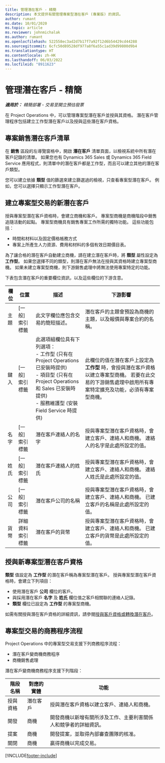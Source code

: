 ```yaml
---
title: 管理潛在客戶 - 精簡
description: 本文提供有關管理專案型潛在客戶 (專業版) 的資訊。
author: rumant
ms.date: 10/01/2020
ms.topic: article
ms.reviewer: johnmichalak
ms.author: rumant
ms.openlocfilehash: 522558ec3ad2d7b17f7a92f12d6b54429cd44288
ms.sourcegitcommit: 6cfc50d89528df977a8f6a55c1ad39d99800d9b4
ms.translationtype: HT
ms.contentlocale: zh-HK
ms.lasthandoff: 06/03/2022
ms.locfileid: "8911623"
---
```

# <a name="manage-leads---lite"></a>管理潛在客戶 - 精簡

_**適用於：** 精簡部署 - 交易至開立預估發票_

在 Project Operations 中，可以管理專案型潛在客戶並授與其資格。 潛在客戶管理程序包括建立工作型潛在客戶以及授與這些潛在客戶資格。 

## <a name="list-of-project-sales-leads"></a>專案銷售潛在客戶清單

在 **銷售** 區段的左導覽窗格中，開啟 **潛在客戶** 清單頁面，以檢視系統中所有潛在客戶記錄的清單。 如果您也有 Dynamics 365 Sales 或 Dynamics 365 Field Service 應用程式，則清單中的潛在客戶都是工作型，而且可以建立其他的潛在客戶類型。

您可以建立依據 **類型** 值的篩選來建立篩選過的檢視，只查看專案型潛在客戶。 例如，您可以選擇只顯示工作型潛在客戶。

## <a name="creating-a-new-lead-for-a-project-based-deal"></a>建立專案型交易的新潛在客戶

授與專案型潛在客戶資格時，會建立商機和客戶。 專案型商機是商機階段中銷售追隨活動的起點。 專案型商機具有銷售專案工作所需的獨特功能。 這些功能包括：

- 時間和材料以及固定價格帳務方式
- 專案上所產生人力資源、費用和材料的多個有效日期價目表。

為了讓合格的潛在客戶自動建立商機，請在建立潛在客戶時，將 **類型** 屬性設定為 **工作型**。 如果您選擇不同的類型，則潛在客戶無法在授與其資格時建立專案型商機。 如果未建立專案型商機，則下游銷售處理中將無法使用專案特定的功能。

下表包含潛在客戶的重要欄位資訊，以及這些欄位的下游含意。

| **欄位** | **位置** | **描述** | **下游影響** |
| --- | --- | --- | --- |
| 主題 | [一般] 索引標籤 | 此文字欄位應包含交易的簡短描述。 | 潛在客戶的主題會預設為商機的主題，以及報價與專案合約的名稱。 |
| 鍵入 | [一般] 索引標籤 | 此選項組欄位具有下列選項：</br>- 工作型 (只有在 Project Operations 已安裝時提供)</br>- 項目型 (只有在 Project Operations 和 Sales 已安裝時提供)</br>- 服務維護型 (安裝 Field Service 時提供) | 此欄位的值在潛在客戶上設定為 **工作型** 時，會授與潛在客戶資格以建立專案型商機。 若要在此交易的下游銷售處理中啟用所有專案特定擴充及功能，必須有專案型商機。 |
| 名字 | [一般] 索引標籤 | 潛在客戶連絡人的名字 | 授與專案型潛在客戶資格時，會建立客戶、連絡人和商機。 連絡人的名字是此處所設定的值。 |
| 姓氏 | [一般] 索引標籤 | 潛在客戶連絡人的姓氏 | 授與專案型潛在客戶資格時，會建立客戶、連絡人和商機。 連絡人姓氏是此處所設定的值。 |
| 公司 | [一般] 索引標籤 | 潛在客戶公司的名稱 | 授與專案型潛在客戶資格時，會建立客戶、連絡人和商機。 已建立客戶的名稱是此處所設定的值。 |
| 貨幣 | 詳細資料索引標籤 | 潛在客戶的貨幣 | 授與專案型潛在客戶資格時，會建立客戶、連絡人和商機。 已建立客戶的貨幣是此處所設定的值。 |

## <a name="qualify-a-new-project-based-lead"></a>授與新專案型潛在客戶資格

**類型** 值設定為 **工作型** 的潛在客戶稱為專案型潛在客戶。 授與專案型潛在客戶資格時，會建立下列項目：

- 使用潛在客戶 **公司** 欄位的客戶。
- 與採用潛在客戶 **名字** 及 **姓氏** 欄位值之客戶相關聯的連絡人記錄。
- **類型** 欄位已設定為 **工作型** 的專案型商機。

如需有關授與潛在客戶資格的詳細資訊，請參閱[授與客戶資格或轉換潛在客戶](/dynamics365/sales-enterprise/qualify-lead-convert-opportunity-sales)。

## <a name="business-process-flow-for-project-based-deals"></a>專案型交易的商務程序流程

Project Operations 中的專案型交易支援下列商務程序流程：

- 潛在客戶變商機商務程序
- 商機銷售處理

潛在客戶變商機商務程序支援下列階段：

| 階段名稱 | 對應的實體 | 功能 |
| --- | --- | --- |
| 授與資格​​ | 潛在客戶​​ | 授與潛在客戶資格以建立客戶、連絡人和商機。 |
| 開發 | 商機​​ | 開發商機以新增有關所涉及工作、主要利害關係人和競爭者的詳細資訊。 |
| 提案 | 商機​​ | 開發提案，並取得內部審查團隊的核准。 |
| 關閉​​ | 商機​​ | 贏得商機以完成交易。 |


[!INCLUDE[footer-include](../../includes/footer-banner.md)]